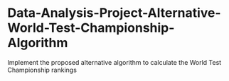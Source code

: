 # Data-Analysis-Project-Alternative-World-Test-Championship-Algorithm
Implement the proposed alternative algorithm to calculate the World Test Championship rankings



